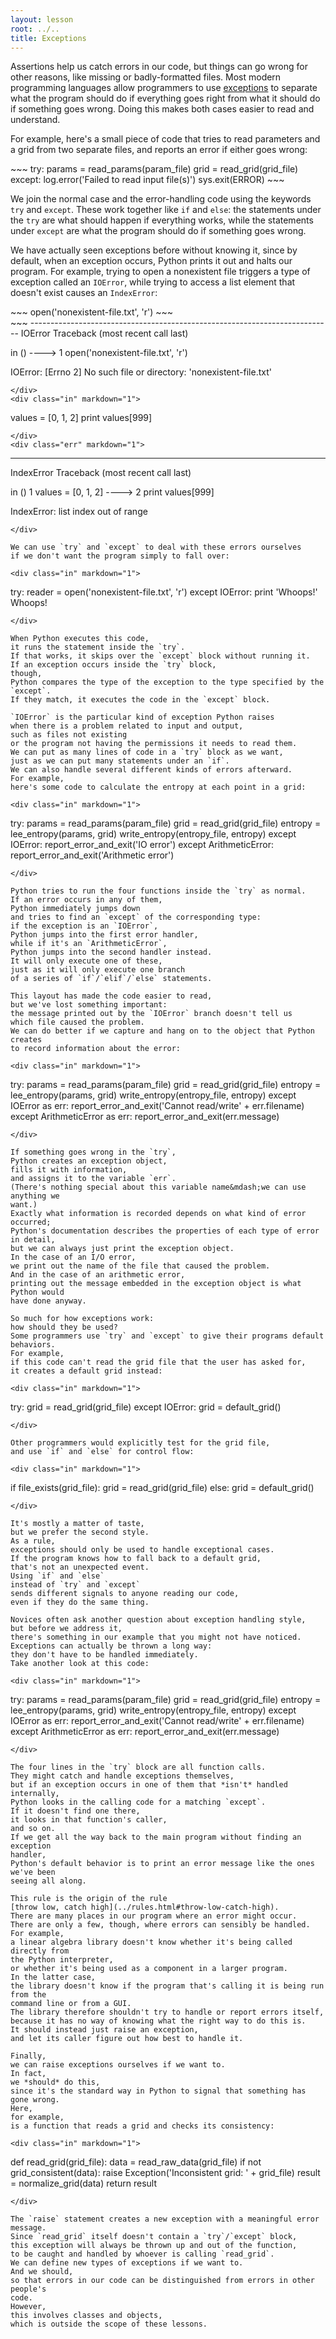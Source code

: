 ```yaml
---
layout: lesson
root: ../..
title: Exceptions
---
```

Assertions help us catch errors in our code,
but things can go wrong for other reasons,
like missing or badly-formatted files.
Most modern programming languages allow programmers to use
[exceptions](../../gloss.html#exception) to separate
what the program should do if everything goes right
from what it should do if something goes wrong.
Doing this makes both cases easier to read and understand.

For example,
here's a small piece of code that tries to read parameters and a grid from two
separate files,
and reports an error if either goes wrong:

<div class="in" markdown="1">
~~~
try:
    params = read_params(param_file)
    grid = read_grid(grid_file)
except:
    log.error('Failed to read input file(s)')
    sys.exit(ERROR)
~~~
</div>

We join the normal case and the error-handling code using the keywords `try` and
`except`.
These work together like `if` and `else`:
the statements under the `try` are what should happen if everything works,
while the statements under `except` are what the program should do if something
goes wrong.

We have actually seen exceptions before without knowing it,
since by default,
when an exception occurs,
Python prints it out and halts our program.
For example,
trying to open a nonexistent file triggers a type of exception called an
`IOError`,
while trying to access a list element that doesn't exist
causes an `IndexError`:

<div class="in" markdown="1">
~~~
open('nonexistent-file.txt', 'r')
~~~
</div>
<div class="err" markdown="1">
~~~
---------------------------------------------------------------------------
IOError                                   Traceback (most recent call last)

<ipython-input-13-58cbde3dd63c> in <module>()
----> 1 open('nonexistent-file.txt', 'r')

IOError: [Errno 2] No such file or directory: 'nonexistent-file.txt'
~~~
</div>
<div class="in" markdown="1">
~~~
values = [0, 1, 2]
print values[999]
~~~
</div>
<div class="err" markdown="1">
~~~
---------------------------------------------------------------------------
IndexError                                Traceback (most recent call last)

<ipython-input-14-7fed13afc650> in <module>()
1 values = [0, 1, 2]
----> 2 print values[999]

IndexError: list index out of range
~~~
</div>

We can use `try` and `except` to deal with these errors ourselves
if we don't want the program simply to fall over:

<div class="in" markdown="1">
~~~
try:
    reader = open('nonexistent-file.txt', 'r')
except IOError:
    print 'Whoops!'
<span class="err">Whoops!</span>
~~~
</div>

When Python executes this code,
it runs the statement inside the `try`.
If that works, it skips over the `except` block without running it.
If an exception occurs inside the `try` block,
though,
Python compares the type of the exception to the type specified by the `except`.
If they match, it executes the code in the `except` block.

`IOError` is the particular kind of exception Python raises
when there is a problem related to input and output,
such as files not existing
or the program not having the permissions it needs to read them.
We can put as many lines of code in a `try` block as we want,
just as we can put many statements under an `if`.
We can also handle several different kinds of errors afterward.
For example,
here's some code to calculate the entropy at each point in a grid:

<div class="in" markdown="1">
~~~
try:
    params = read_params(param_file)
    grid = read_grid(grid_file)
    entropy = lee_entropy(params, grid)
    write_entropy(entropy_file, entropy)
except IOError:
    report_error_and_exit('IO error')
except ArithmeticError:
    report_error_and_exit('Arithmetic error')
~~~
</div>

Python tries to run the four functions inside the `try` as normal.
If an error occurs in any of them,
Python immediately jumps down
and tries to find an `except` of the corresponding type:
if the exception is an `IOError`,
Python jumps into the first error handler,
while if it's an `ArithmeticError`,
Python jumps into the second handler instead.
It will only execute one of these,
just as it will only execute one branch
of a series of `if`/`elif`/`else` statements.

This layout has made the code easier to read,
but we've lost something important:
the message printed out by the `IOError` branch doesn't tell us
which file caused the problem.
We can do better if we capture and hang on to the object that Python creates
to record information about the error:

<div class="in" markdown="1">
~~~
try:
    params = read_params(param_file)
    grid = read_grid(grid_file)
    entropy = lee_entropy(params, grid)
    write_entropy(entropy_file, entropy)
except IOError as err:
    report_error_and_exit('Cannot read/write' + err.filename)
except ArithmeticError as err:
    report_error_and_exit(err.message)
~~~
</div>

If something goes wrong in the `try`,
Python creates an exception object,
fills it with information,
and assigns it to the variable `err`.
(There's nothing special about this variable name&mdash;we can use anything we
want.)
Exactly what information is recorded depends on what kind of error occurred;
Python's documentation describes the properties of each type of error in detail,
but we can always just print the exception object.
In the case of an I/O error,
we print out the name of the file that caused the problem.
And in the case of an arithmetic error,
printing out the message embedded in the exception object is what Python would
have done anyway.

So much for how exceptions work:
how should they be used?
Some programmers use `try` and `except` to give their programs default
behaviors.
For example,
if this code can't read the grid file that the user has asked for,
it creates a default grid instead:

<div class="in" markdown="1">
~~~
try:
    grid = read_grid(grid_file)
except IOError:
    grid = default_grid()
~~~
</div>

Other programmers would explicitly test for the grid file,
and use `if` and `else` for control flow:

<div class="in" markdown="1">
~~~
if file_exists(grid_file):
    grid = read_grid(grid_file)
else:
    grid = default_grid()
~~~
</div>

It's mostly a matter of taste,
but we prefer the second style.
As a rule,
exceptions should only be used to handle exceptional cases.
If the program knows how to fall back to a default grid,
that's not an unexpected event.
Using `if` and `else`
instead of `try` and `except`
sends different signals to anyone reading our code,
even if they do the same thing.

Novices often ask another question about exception handling style,
but before we address it,
there's something in our example that you might not have noticed.
Exceptions can actually be thrown a long way:
they don't have to be handled immediately.
Take another look at this code:

<div class="in" markdown="1">
~~~
try:
    params = read_params(param_file)
    grid = read_grid(grid_file)
    entropy = lee_entropy(params, grid)
    write_entropy(entropy_file, entropy)
except IOError as err:
    report_error_and_exit('Cannot read/write' + err.filename)
except ArithmeticError as err:
    report_error_and_exit(err.message)
~~~
</div>

The four lines in the `try` block are all function calls.
They might catch and handle exceptions themselves,
but if an exception occurs in one of them that *isn't* handled internally,
Python looks in the calling code for a matching `except`.
If it doesn't find one there,
it looks in that function's caller,
and so on.
If we get all the way back to the main program without finding an exception
handler,
Python's default behavior is to print an error message like the ones we've been
seeing all along.

This rule is the origin of the rule
[throw low, catch high](../rules.html#throw-low-catch-high).
There are many places in our program where an error might occur.
There are only a few, though, where errors can sensibly be handled.
For example,
a linear algebra library doesn't know whether it's being called directly from
the Python interpreter,
or whether it's being used as a component in a larger program.
In the latter case,
the library doesn't know if the program that's calling it is being run from the
command line or from a GUI.
The library therefore shouldn't try to handle or report errors itself,
because it has no way of knowing what the right way to do this is.
It should instead just raise an exception,
and let its caller figure out how best to handle it.

Finally,
we can raise exceptions ourselves if we want to.
In fact,
we *should* do this,
since it's the standard way in Python to signal that something has gone wrong.
Here,
for example,
is a function that reads a grid and checks its consistency:

<div class="in" markdown="1">
~~~
def read_grid(grid_file):
    data = read_raw_data(grid_file)
    if not grid_consistent(data):
        raise Exception('Inconsistent grid: ' + grid_file)
    result = normalize_grid(data)
    return result
~~~
</div>

The `raise` statement creates a new exception with a meaningful error message.
Since `read_grid` itself doesn't contain a `try`/`except` block,
this exception will always be thrown up and out of the function,
to be caught and handled by whoever is calling `read_grid`.
We can define new types of exceptions if we want to.
And we should,
so that errors in our code can be distinguished from errors in other people's
code.
However,
this involves classes and objects,
which is outside the scope of these lessons.
